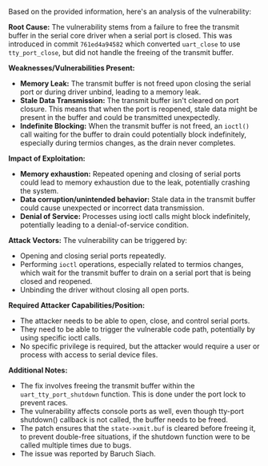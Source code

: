 Based on the provided information, here's an analysis of the vulnerability:

**Root Cause:**
The vulnerability stems from a failure to free the transmit buffer in the serial core driver when a serial port is closed. This was introduced in commit `761ed4a94582` which converted `uart_close` to use `tty_port_close`, but did not handle the freeing of the transmit buffer.

**Weaknesses/Vulnerabilities Present:**
- **Memory Leak:** The transmit buffer is not freed upon closing the serial port or during driver unbind, leading to a memory leak.
- **Stale Data Transmission:** The transmit buffer isn't cleared on port closure. This means that when the port is reopened, stale data might be present in the buffer and could be transmitted unexpectedly.
- **Indefinite Blocking:** When the transmit buffer is not freed, an `ioctl()` call waiting for the buffer to drain could potentially block indefinitely, especially during termios changes, as the drain never completes.

**Impact of Exploitation:**
- **Memory exhaustion:** Repeated opening and closing of serial ports could lead to memory exhaustion due to the leak, potentially crashing the system.
- **Data corruption/unintended behavior:** Stale data in the transmit buffer could cause unexpected or incorrect data transmission.
- **Denial of Service:** Processes using ioctl calls might block indefinitely, potentially leading to a denial-of-service condition.

**Attack Vectors:**
The vulnerability can be triggered by:
- Opening and closing serial ports repeatedly.
- Performing `ioctl` operations, especially related to termios changes, which wait for the transmit buffer to drain on a serial port that is being closed and reopened.
- Unbinding the driver without closing all open ports.

**Required Attacker Capabilities/Position:**
- The attacker needs to be able to open, close, and control serial ports.
- They need to be able to trigger the vulnerable code path, potentially by using specific ioctl calls.
- No specific privilege is required, but the attacker would require a user or process with access to serial device files.

**Additional Notes:**
- The fix involves freeing the transmit buffer within the `uart_tty_port_shutdown` function. This is done under the port lock to prevent races.
- The vulnerability affects console ports as well, even though tty-port shutdown() callback is not called, the buffer needs to be freed.
- The patch ensures that the `state->xmit.buf` is cleared before freeing it, to prevent double-free situations, if the shutdown function were to be called multiple times due to bugs.
- The issue was reported by Baruch Siach.